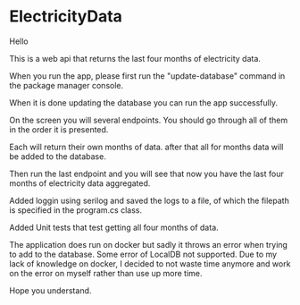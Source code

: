 # ElectricityData

Hello

This is a web api that returns the last four months of electricity data.

When you run the app, please first run the "update-database" command in the package manager console.

When it is done updating the database you can run the app successfully.

On the screen you will several endpoints. You should go through all of them in the order it is presented.

Each will return their own months of data. after that all for months data will be added to the database.

Then run the last endpoint and you will see that now you have the last four months of electricity data aggregated.

Added loggin using serilog and saved the logs to a file, of which the filepath is specified in the program.cs class.

Added Unit tests that test getting all four months of data.

The application does run on docker but sadly it throws an error when trying to add to the database. Some error of LocalDB not supported.
Due to my lack of knowledge on docker, I decided to not waste time anymore and work on the error on myself rather than use up more time.

Hope you understand.
